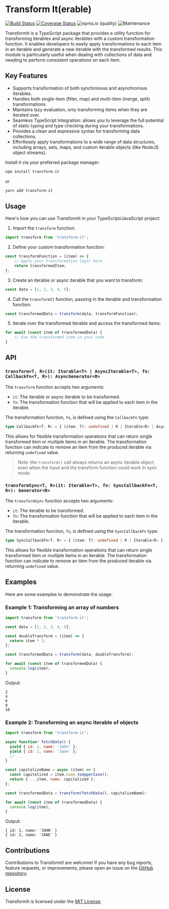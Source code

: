 # Transform It(erable)

[![Build Status](https://github.com/lionel87/transform-it/actions/workflows/coveralls.yaml/badge.svg)](https://github.com/lionel87/transform-it/actions/workflows/coveralls.yaml)
[![Coverage Status](https://coveralls.io/repos/github/lionel87/transform-it/badge.svg?branch=master)](https://coveralls.io/github/lionel87/transform-it?branch=master)
![npms.io (quality)](https://img.shields.io/npms-io/quality-score/@static-pages/transform-it?label=quality)
![Maintenance](https://img.shields.io/maintenance/yes/2023)

TransformIt is a TypeScript package that provides a utility function for transforming iterables and async iterables with a custom transformation function. It enables developers to easily apply transformations to each item in an iterable and generate a new iterable with the transformed results. This module is particularly useful when dealing with collections of data and needing to perform consistent operations on each item.

## Key Features

- Supports transformation of both synchronous and asynchronous iterables.
- Handles both single-item (filter, map) and multi-item (merge, split) transformations.
- Maintains lazy evaluation, only transforming items when they are iterated over.
- Seamless TypeScript Integration: allows you to leverage the full potential of static typing and type checking during your transformations.
- Provides a clean and expressive syntax for transforming data collections.
- Effortlessly apply transformations to a wide range of data structures, including arrays, sets, maps, and custom iterable objects (like NodeJS object streams).


Install it via your preferred package manager:

```sh
npm install transform-it
```

or

```sh
yarn add transform-it
```


## Usage

Here's how you can use TransformIt in your TypeScript/JavaScript project:

1. Import the `transform` function:

```js
import transform from 'transform-it';
```

2. Define your custom transformation function:

```js
const transformFunction = (item) => {
	// Apply your transformation logic here
	return transformedItem;
};
```

3. Create an iterable or async iterable that you want to transform:

```js
const data = [1, 2, 3, 4, 5];
```

4. Call the `transformIt` function, passing in the iterable and transformation function:

```js
const transformedData = transform(data, transformFunction);
```

5. Iterate over the transformed iterable and access the transformed items:

```js
for await (const item of transformedData) {
	// Use the transformed item in your code
}
```


## API

### `transform<T, R>(it: Iterable<T> | AsyncIterable<T>, fn: CallbackFn<T, R>): AsyncGenerator<R>`

The `transform` function accepts two arguments:

* `it`: The iterable or async iterable to be transformed.
* `fn`: The transformation function that will be applied to each item in the iterable.

The transformation function, `fn`, is defined using the `CallbackFn` type:
```ts
type CallbackFn<T, R> = { (item: T): undefined | R | Iterable<R> | AsyncIterable<R> | Promise<R | Iterable<R> | AsyncIterable<R>> };
```
This allows for flexible transformation operations that can return single transformed item or multiple items in an iterable.
The transformation function can indicate to remove an item from the produced iterable via returning `undefined` value.

> Note: the `transform()` call always returns an async iterable object, even when the input and the transform function could work in sync mode.

### `transformSync<T, R>(it: Iterable<T>, fn: SyncCallbackFn<T, R>): Generator<R>`

The `transformSync` function accepts two arguments:

* `it`: The iterable to be transformed.
* `fn`: The transformation function that will be applied to each item in the iterable.

The transformation function, `fn`, is defined using the `SyncCallbackFn` type:
```ts
type SyncCallbackFn<T, R> = { (item: T): undefined | R | Iterable<R> };
```
This allows for flexible transformation operations that can return single transformed item or multiple items in an iterable.
The transformation function can indicate to remove an item from the produced iterable via returning `undefined` value.


## Examples

Here are some examples to demonstrate the usage:

### Example 1: Transforming an array of numbers
```js
import transform from 'transform-it';

const data = [1, 2, 3, 4, 5];

const doubleTransform = (item) => {
  return item * 2;
};

const transformedData = transform(data, doubleTransform);

for await (const item of transformedData) {
  console.log(item);
}
```

Output:

```text
2
4
6
8
10
```

### Example 2: Transforming an async iterable of objects

```js
import transform from 'transform-it';

async function* fetchData() {
  yield { id: 1, name: 'John' };
  yield { id: 2, name: 'Jane' };
  // ...
}

const capitalizeName = async (item) => {
  const capitalized = item.name.toUpperCase();
  return { ...item, name: capitalized };
};

const transformedData = transform(fetchData(), capitalizeName);

for await (const item of transformedData) {
  console.log(item);
}
```

Output:

```text
{ id: 1, name: 'JOHN' }
{ id: 2, name: 'JANE' }
```

## Contributions

Contributions to TransformIt are welcome! If you have any bug reports, feature requests, or improvements, please open an issue on the [GitHub repository](https://github.com/lionel87/transform-it).

## License

TransformIt is licensed under the [MIT License](https://github.com/lionel87/transform-it/blob/main/LICENSE).
